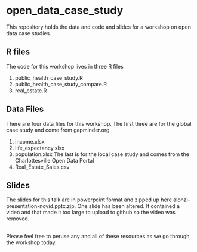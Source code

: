 # open_data_case_study
This repository holds the data and code and slides for a workshop on open data case studies.

## R files
The code for this workshop lives in three R files
1. public_health_case_study.R
2. public_health_case_study_compare.R
3. real_estate.R

## Data Files
There are four data files for this workshop.
The first three are for the global case study and come from gapminder.org
1. income.xlsx
2. life_expectancy.xlsx
3. population.xlsx
The last is for the local case study and comes from the Charlottesville Open Data Portal
1. Real_Estate_Sales.csv

## Slides
The slides for this talk are in powerpoint format and zipped up here alonzi-presentation-novid.pptx.zip. One slide has been altered. It contained a video and that made it too large to upload to github so the video was removed.

##
Please feel free to peruse any and all of these resources as we go through the workshop today.
